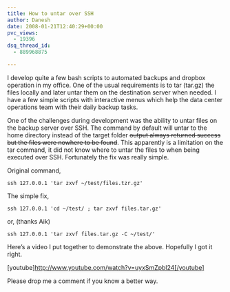 ```yaml
---
title: How to untar over SSH
author: Danesh
date: 2008-01-21T12:40:29+00:00
pvc_views:
  - 19396
dsq_thread_id:
  - 889968875

---
```

I develop quite a few bash scripts to automated backups and dropbox operation in my office. One of the usual requirements is to tar (tar.gz) the files locally and later untar them on the destination server when needed. I have a few simple scripts with interactive menus which help the data center operations team with their daily backup tasks.

One of the challenges during development was the ability to untar files on the backup server over SSH. The command by default will untar to the home directory instead of the target folder <strike>output always returned success but the files were nowhere to be found</strike>. This apparently is a limitation on the tar command, it did not know where to untar the files to when being executed over SSH. Fortunately the fix was really simple.

Original command,

    ssh 127.0.0.1 'tar zxvf ~/test/files.tzr.gz'

The simple fix,

    ssh 127.0.0.1 'cd ~/test/ ; tar zxvf files.tar.gz'

or, (thanks Aik)

    ssh 127.0.0.1 'tar zxvf files.tar.gz -C ~/test/'

Here&#8217;s a video I put together to demonstrate the above. Hopefully I got it right.

<!--more-->

[youtube]http://www.youtube.com/watch?v=uyxSmZpbl24[/youtube]

Please drop me a comment if you know a better way.